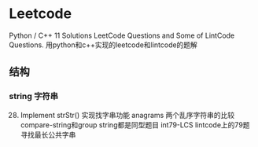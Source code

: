 # Leetcode
Python / C++ 11 Solutions LeetCode Questions  and Some of LintCode Questions.
用python和c++实现的leetcode和lintcode的题解
## 结构

### string 字符串
28. Implement strStr()  实现找字串功能
anagrams 两个乱序字符串的比较 compare-string和group string都是同型题目
int79-LCS  lintcode上的79题 寻找最长公共字串





